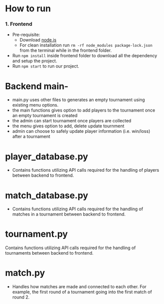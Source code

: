 # How to run
### 1. Frontend
- Pre-requisite:
  - Download [node.js](https://nodejs.org/en)
  - For clean installation run `rm -rf node_modules package-lock.json` from the terminal while in the frontend folder.
- Run `npm install` inside frontend folder to download all the dependency and setup the project.
- Run `npm start` to run our project.
# Backend main-
- main.py uses other files to generates an empty tournament using existing menu options.
- the main functions gives option to add players to the tournament once an empty tournament is created
- the admin can start tournament once players are collected
- the menu gives option to add, delete update tournment
- admin can choose to safely update player information (i.e. win/loss) after a tournament
# player_database.py
- Contains functions utilizing API calls required for the handling of players between backend to frontend.
# match_database.py
- Contains functions utilizing API calls required for the handling of matches in a tournament between backend to frontend.
# tournament.py
Contains functions utilizing API calls required for the handling of tournaments between backend to frontend.
# match.py
- Handles how matches are made and connected to each other. For example, the first round of a tournament going into the first match of round 2.
